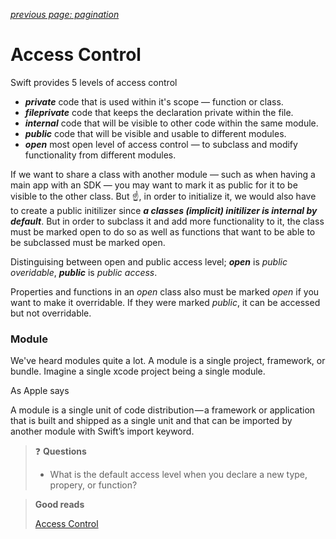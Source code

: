 *[previous page: pagination](https://github.com/RinniSwift/Computer-Science-with-iOS/blob/main/pagination.md)*

# Access Control

Swift provides 5 levels of access control

- ***private*** code that is used within it's scope — function or class.
- ***fileprivate*** code that keeps the declaration private within the file.
- ***internal*** code that will be visible to other code within the same module.
- ***public*** code that will be visible and usable to different modules.
- ***open*** most open level of access control — to subclass and modify functionality from different modules.

If we want to share a class with another module — such as when having a main app with an SDK — you may want to mark it as public for it to be visible to the other class. But ☝️, in order to initialize it, we would also have to create a public initilizer since ***a classes (implicit) initilizer is internal by default***. But in order to subclass it and add more functionality to it, the class must be marked open to do so as well as functions that want to be able to be subclassed must be marked open.

Distinguising between open and public access level; 
***open*** is *public overidable*, 
***public*** is *public access*.

Properties and functions in an *open* class also must be marked *open* if you want to make it overridable. If they were marked *public*, it can be accessed but not overridable.

### Module

We've heard modules quite a lot. A module is a single project, framework, or bundle. Imagine a single xcode project being a single module.

As Apple says

A module is a single unit of code distribution — a framework or application that is built and shipped as a single unit and that can be imported by another module with Swift’s import keyword.

> ❓ **Questions**
> 
> - What is the default access level when you declare a new type, propery, or function?

> **Good reads**
>
> [Access Control](https://www.bobthedeveloper.io/blog/the-complete-understanding-of-access-control-in-swift)
